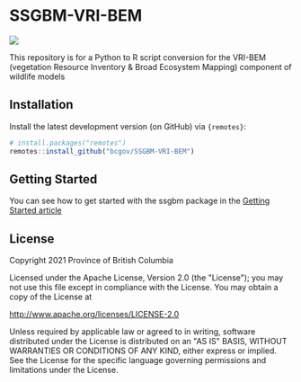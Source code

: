 # SSGBM-VRI-BEM

![](https://img.shields.io/badge/Lifecycle-Experimental-339999) 

This repository is for a Python to R script conversion for the VRI-BEM (vegetation Resource Inventory &amp; Broad Ecosystem Mapping) component of wildlife models

## Installation

Install the latest development version (on GitHub) via `{remotes}`:

``` r
# install.packages("remotes")
remotes::install_github("bcgov/SSGBM-VRI-BEM")

```
## Getting Started

You can see how to get started with the ssgbm package in the [Getting Started article](https://bcgov.github.io/SSGBM-VRI-BEM/articles/getting_started.html)


## License

Copyright 2021 Province of British Columbia

Licensed under the Apache License, Version 2.0 (the "License"); you may not use this file except in compliance with the License. You may obtain a copy of the License at

http://www.apache.org/licenses/LICENSE-2.0

Unless required by applicable law or agreed to in writing, software distributed under the License is distributed on an "AS IS" BASIS, WITHOUT WARRANTIES OR CONDITIONS OF ANY KIND, either express or implied. See the License for the specific language governing permissions and limitations under the License.

